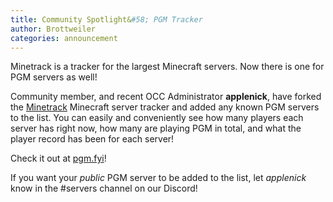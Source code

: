 ```yaml
---
title: Community Spotlight&#58; PGM Tracker
author: Brottweiler
categories: announcement
---
```


Minetrack is a tracker for the largest Minecraft servers. Now there is one for PGM servers as well!

Community member, and recent OCC Administrator **applenick**, have forked the [Minetrack](https://www.minetrack.me/) Minecraft server tracker and added any known PGM servers to the list. You can easily and conveniently see how many players each server has right now, how many are playing PGM in total, and what the player record has been for each server!

Check it out at [pgm.fyi](https://pgm.fyi/)!

If you want your *public* PGM server to be added to the list, let *applenick* know in the #servers channel on our Discord!
